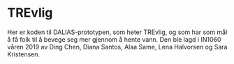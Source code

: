 # TREvlig
Her er koden til DALIAS-prototypen, som heter TREvlig, og som har som mål å få folk til å bevege seg mer gjennom å hente vann.
Den ble lagd i IN1060 våren 2019 av Ding Chen, Diana Santos, Alaa Same, Lena Halvorsen og Sara Kristensen.
